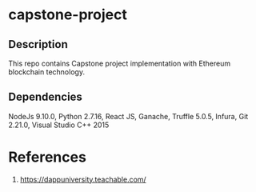# capstone-project

## Description
This repo contains Capstone project implementation with Ethereum blockchain technology.

## Dependencies
NodeJs 9.10.0, Python 2.7.16, React JS, Ganache, Truffle 5.0.5, Infura, Git 2.21.0, Visual Studio C++ 2015

# References
1. https://dappuniversity.teachable.com/